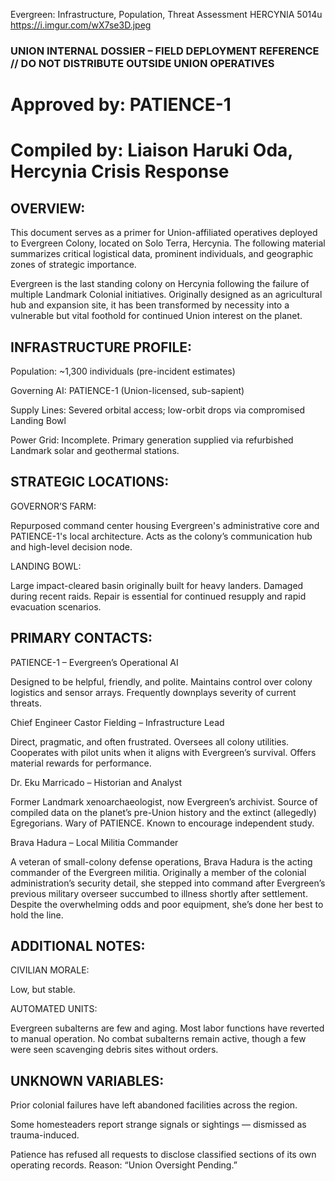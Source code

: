 Evergreen: Infrastructure, Population, Threat Assessment
HERCYNIA
5014u
https://i.imgur.com/wX7se3D.jpeg

### UNION INTERNAL DOSSIER – FIELD DEPLOYMENT REFERENCE // DO NOT DISTRIBUTE OUTSIDE UNION OPERATIVES

# Approved by: PATIENCE-1

# Compiled by: Liaison Haruki Oda, Hercynia Crisis Response

## OVERVIEW:

This document serves as a primer for Union-affiliated operatives deployed to Evergreen Colony, located on Solo Terra, Hercynia. The following material summarizes critical logistical data, prominent individuals, and geographic zones of strategic importance.

Evergreen is the last standing colony on Hercynia following the failure of multiple Landmark Colonial initiatives. Originally designed as an agricultural hub and expansion site, it has been transformed by necessity into a vulnerable but vital foothold for continued Union interest on the planet.

## INFRASTRUCTURE PROFILE:

Population: ~1,300 individuals (pre-incident estimates)

Governing AI: PATIENCE-1 (Union-licensed, sub-sapient)

Supply Lines: Severed orbital access; low-orbit drops via compromised Landing Bowl

Power Grid: Incomplete. Primary generation supplied via refurbished Landmark solar and geothermal stations.

## STRATEGIC LOCATIONS:

GOVERNOR’S FARM:

Repurposed command center housing Evergreen's administrative core and PATIENCE-1's local architecture. Acts as the colony’s communication hub and high-level decision node.

LANDING BOWL:

Large impact-cleared basin originally built for heavy landers. Damaged during recent raids. Repair is essential for continued resupply and rapid evacuation scenarios.

## PRIMARY CONTACTS:

PATIENCE-1 – Evergreen’s Operational AI

Designed to be helpful, friendly, and polite. Maintains control over colony logistics and sensor arrays. Frequently downplays severity of current threats.

Chief Engineer Castor Fielding – Infrastructure Lead

Direct, pragmatic, and often frustrated. Oversees all colony utilities. Cooperates with pilot units when it aligns with Evergreen’s survival. Offers material rewards for performance.

Dr. Eku Marricado – Historian and Analyst

Former Landmark xenoarchaeologist, now Evergreen’s archivist. Source of compiled data on the planet’s pre-Union history and the extinct (allegedly) Egregorians. Wary of PATIENCE. Known to encourage independent study.

Brava Hadura – Local Militia Commander

A veteran of small-colony defense operations, Brava Hadura is the acting commander of the Evergreen militia. Originally a member of the colonial administration’s security detail, she stepped into command after Evergreen’s previous military overseer succumbed to illness shortly after settlement. Despite the overwhelming odds and poor equipment, she’s done her best to hold the line.

## ADDITIONAL NOTES:

CIVILIAN MORALE:

Low, but stable.

AUTOMATED UNITS:

Evergreen subalterns are few and aging. Most labor functions have reverted to manual operation. No combat subalterns remain active, though a few were seen scavenging debris sites without orders.

## UNKNOWN VARIABLES:

Prior colonial failures have left abandoned facilities across the region.

Some homesteaders report strange signals or sightings — dismissed as trauma-induced.

Patience has refused all requests to disclose classified sections of its own operating records. Reason: “Union Oversight Pending.”
